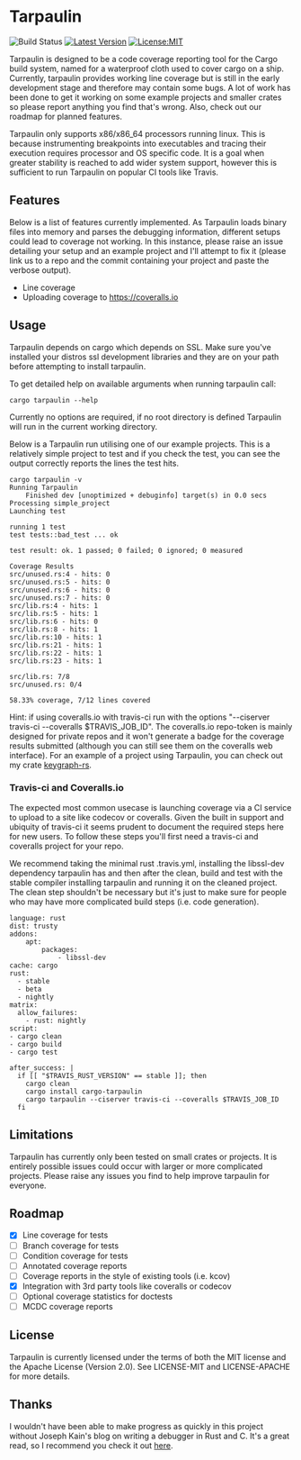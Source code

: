 # Tarpaulin

![Build Status](https://travis-ci.org/xd009642/tarpaulin.svg?branch=master) [![Latest Version](https://img.shields.io/crates/v/cargo-tarpaulin.svg)](https://crates.io/crates/cargo-tarpaulin)  [![License:MIT](https://img.shields.io/badge/License-MIT-yellow.svg)](https://opensource.org/licenses/MIT)

Tarpaulin is designed to be a code coverage reporting tool for the Cargo build system, named for a waterproof cloth used to cover cargo on a ship. Currently, tarpaulin provides working line coverage but is still in the early development stage and therefore may contain some bugs. A lot of work has been done to get it working on some example projects and smaller crates so please report anything you find that's wrong. Also, check out our roadmap for planned features.

Tarpaulin only supports x86/x86_64 processors running linux. This is because instrumenting breakpoints into executables and tracing their execution requires processor and OS specific code. It is a goal when greater stability is reached to add wider system support, however this is sufficient to run Tarpaulin on popular CI tools like Travis. 

## Features

Below is a list of features currently implemented. As Tarpaulin loads binary files into memory and parses the debugging information, different setups could lead to coverage not working. In this instance, please raise an issue detailing your setup and an example project and I'll attempt to fix it (please link us to a repo and the commit containing your project and paste the verbose output).

* Line coverage
* Uploading coverage to https://coveralls.io

## Usage

Tarpaulin depends on cargo which depends on SSL. Make sure you've installed your distros ssl development libraries and they are on your path before attempting to install tarpaulin.

To get detailed help on available arguments when running tarpaulin call:
```text
cargo tarpaulin --help
```
Currently no options are required, if no root directory is defined Tarpaulin will run in the current working directory.

Below is a Tarpaulin run utilising one of our example projects. This is a relatively simple project to test and if you check the test, you can see the output correctly reports the lines the test hits.


```text
cargo tarpaulin -v
Running Tarpaulin
    Finished dev [unoptimized + debuginfo] target(s) in 0.0 secs
Processing simple_project
Launching test

running 1 test
test tests::bad_test ... ok

test result: ok. 1 passed; 0 failed; 0 ignored; 0 measured

Coverage Results
src/unused.rs:4 - hits: 0
src/unused.rs:5 - hits: 0
src/unused.rs:6 - hits: 0
src/unused.rs:7 - hits: 0
src/lib.rs:4 - hits: 1
src/lib.rs:5 - hits: 1
src/lib.rs:6 - hits: 0
src/lib.rs:8 - hits: 1
src/lib.rs:10 - hits: 1
src/lib.rs:21 - hits: 1
src/lib.rs:22 - hits: 1
src/lib.rs:23 - hits: 1

src/lib.rs: 7/8
src/unused.rs: 0/4

58.33% coverage, 7/12 lines covered
```

Hint: if using coveralls.io with travis-ci run with the options "--ciserver travis-ci --coveralls $TRAVIS_JOB_ID". The coveralls.io repo-token is mainly designed for private repos and it won't generate a badge for the coverage results submitted (although you can still see them on the coveralls web interface). For an example of a project using Tarpaulin, you can check out my crate [keygraph-rs](https://github.com/xd009642/keygraph-rs).

### Travis-ci and Coveralls.io

The expected most common usecase is launching coverage via a CI service to upload to a site like codecov or coveralls. Given the built in support and ubiquity of travis-ci it seems prudent to document the required steps here for new users. To follow these steps you'll first need a travis-ci and coveralls project for your repo. 

We recommend taking the minimal rust .travis.yml, installing the libssl-dev dependency tarpaulin has and then after the clean, build and test with the stable compiler installing tarpaulin and running it on the cleaned project. The clean step shouldn't be necessary but it's just to make sure for people who may have more complicated build steps (i.e. code generation).

```text
language: rust
dist: trusty
addons:
    apt:
        packages:
            - libssl-dev
cache: cargo
rust:
  - stable
  - beta
  - nightly
matrix:
  allow_failures:
    - rust: nightly
script:
- cargo clean
- cargo build
- cargo test

after_success: |
  if [[ "$TRAVIS_RUST_VERSION" == stable ]]; then
    cargo clean
    cargo install cargo-tarpaulin
    cargo tarpaulin --ciserver travis-ci --coveralls $TRAVIS_JOB_ID
  fi
```


## Limitations

Tarpaulin has currently only been tested on small crates or projects. It is entirely possible issues could occur with larger or more complicated projects. Please raise any issues you find to help improve tarpaulin for everyone.

## Roadmap

- [x] Line coverage for tests
- [ ] Branch coverage for tests
- [ ] Condition coverage for tests
- [ ] Annotated coverage reports
- [ ] Coverage reports in the style of existing tools (i.e. kcov)
- [x] Integration with 3rd party tools like coveralls or codecov
- [ ] Optional coverage statistics for doctests
- [ ] MCDC coverage reports

## License

Tarpaulin is currently licensed under the terms of both the MIT license and the Apache License (Version 2.0). See LICENSE-MIT and LICENSE-APACHE for more details.

## Thanks

I wouldn't have been able to make progress as quickly in this project without Joseph Kain's blog on writing a debugger in Rust and C. It's a great read, so I recommend you check it out [here](http://system.joekain.com/debugger/).
